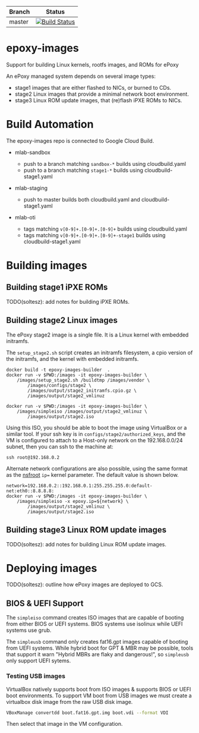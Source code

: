 | Branch | Status |
|--------|--------|
| master | [![Build Status](https://travis-ci.org/m-lab/epoxy-images.svg?branch=master)](https://travis-ci.org/m-lab/epoxy-images) |

# epoxy-images

Support for building Linux kernels, rootfs images, and ROMs for ePoxy

An ePoxy managed system depends on several image types:

 * stage1 images that are either flashed to NICs, or burned to CDs.
 * stage2 Linux images that provide a minimal network boot environment.
 * stage3 Linux ROM update images, that (re)flash iPXE ROMs to NICs.

# Build Automation

The epoxy-images repo is connected to Google Cloud Build.

* mlab-sandbox

  - push to a branch matching `sandbox-*` builds using cloudbuild.yaml
  - push to a branch matching `stage1-*` builds using cloudbuild-stage1.yaml

* mlab-staging

  - push to master builds both cloudbuild.yaml and cloudbuild-stage1.yaml

* mlab-oti

  - tags matching `v[0-9]+.[0-9]+.[0-9]+` builds using cloudbuild.yaml
  - tags matching `v[0-9]+.[0-9]+.[0-9]+-stage1` builds using cloudbuild-stage1.yaml

# Building images

## Building stage1 iPXE ROMs

TODO(soltesz): add notes for building iPXE ROMs.

## Building stage2 Linux images

The ePoxy stage2 image is a single file. It is a Linux kernel with embedded
initramfs.

The `setup_stage2.sh` script creates an initramfs filesystem, a cpio version of
the initramfs, and the kernel with embedded initramfs.

    docker build -t epoxy-images-builder  .
    docker run -v $PWD:/images -it epoxy-images-builder \
        /images/setup_stage2.sh /buildtmp /images/vendor \
            /images/configs/stage2 \
            /images/output/stage2_initramfs.cpio.gz \
            /images/output/stage2_vmlinuz

    docker run -v $PWD:/images -it epoxy-images-builder \
        /images/simpleiso /images/output/stage2_vmlinuz \
            /images/output/stage2.iso

Using this ISO, you should be able to boot the image using VirtualBox or a
similar tool. If your ssh key is in `configs/stage2/authorized_keys`, and the VM
is configured to attach to a Host-only network on the 192.168.0.0/24 subnet,
then you can ssh to the machine at:

    ssh root@192.168.0.2

Alternate network configurations are also possible, using the same format as the
[nsfroot][nfsroot] `ip=` kernel parameter. The default value is shown below.

    network=192.168.0.2::192.168.0.1:255.255.255.0:default-net:eth0::8.8.8.8:
    docker run -v $PWD:/images -it epoxy-images-builder \
        /images/simpleiso -x epoxy.ip=${network} \
            /images/output/stage2_vmlinuz \
            /images/output/stage2.iso

[nfsroot]: https://www.kernel.org/doc/Documentation/filesystems/nfs/nfsroot.txt

## Building stage3 Linux ROM update images

TODO(soltesz): add notes for building Linux ROM update images.

# Deploying images

TODO(soltesz): outline how ePoxy images are deployed to GCS.

## BIOS & UEFI Support

The `simpleiso` command creates ISO images that are capable of booting from
either BIOS or UEFI systems. BIOS systems use isolinux while UEFI systems use
grub.

The `simpleusb` command only creates fat16.gpt images capable of booting from
UEFI systems. While hybrid boot for GPT & MBR may be possible, tools that
support it warn "Hybrid MBRs are flaky and dangerous!", so `simpleusb` only
support UEFI sytems.

### Testing USB images

VirtualBox natively supports boot from ISO images & supports BIOS or UEFI
boot environments. To support VM boot from USB images we must create a
virtualbox disk image from the raw USB disk image.

```bash
VBoxManage convertdd boot.fat16.gpt.img boot.vdi --format VDI
```

Then select that image in the VM configuration.
